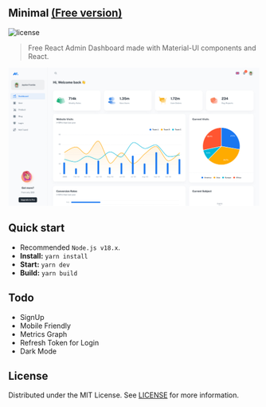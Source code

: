 ## Minimal [(Free version)](https://minimal-kit-react.vercel.app/)

![license](https://img.shields.io/badge/license-MIT-blue.svg)

> Free React Admin Dashboard made with Material-UI components and React.

![preview](public/assets/preview.jpg)

## Quick start

- Recommended `Node.js v18.x`.
- **Install:** `yarn install`
- **Start:** `yarn dev`
- **Build:** `yarn build`

## Todo

- SignUp
- Mobile Friendly
- Metrics Graph
- Refresh Token for Login
- Dark Mode

## License

Distributed under the MIT License. See [LICENSE](https://github.com/minimal-ui-kit/minimal.free/blob/main/LICENSE.md) for more information.
